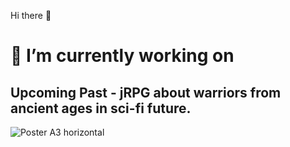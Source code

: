Hi there 👋

# 🔭 I’m currently working on

## Upcoming Past - jRPG about warriors from ancient ages in sci-fi future.

![Poster A3 horizontal](https://user-images.githubusercontent.com/2405499/139868447-25c976d6-2bda-49d9-a8ea-3fc0e5cff519.png)
